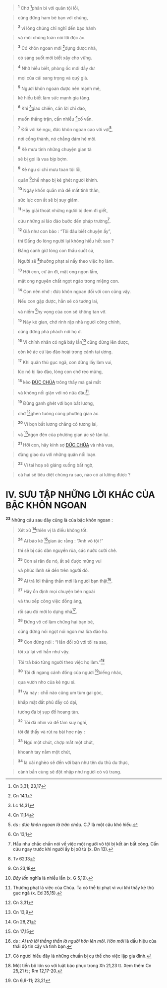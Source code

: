 > <sup><b>1</b></sup> Chớ [^1*]phân bì với quân tội lỗi,
>


> cũng đừng ham bè bạn với chúng,
>


> <sup><b>2</b></sup> vì lòng chúng chỉ nghĩ đến bạo hành
>


> và môi chúng toàn nói lời độc ác.
>


> <sup><b>3</b></sup> Có khôn ngoan mới [^2*]dựng được nhà,
>


> có sáng suốt mới biết xây cho vững.
>


> <sup><b>4</b></sup> Nhờ hiểu biết, phòng ốc mới đầy dư
>


> mọi của cải sang trọng và quý giá.
>


> <sup><b>5</b></sup> Người khôn ngoan được nên mạnh mẽ,
>


> kẻ hiểu biết làm sức mạnh gia tăng.
>


> <sup><b>6</b></sup> Khi [^3*]giao chiến, cần lời chỉ đạo,
>


> muốn thắng trận, cần nhiều [^4*]cố vấn.
>


> <sup><b>7</b></sup> Đối với kẻ ngu, đức khôn ngoan cao vời vợi[^1],
>


> nơi cổng thành, nó chẳng dám hé môi.
>


> <sup><b>8</b></sup> Kẻ mưu tính những chuyện gian tà
>


> sẽ bị gọi là vua bịp bợm.
>


> <sup><b>9</b></sup> Kẻ ngu si chỉ mưu toan tội lỗi,
>


> quân [^5*]chế nhạo bị kẻ ghét người khinh.
>


> <sup><b>10</b></sup> Ngày khốn quẫn mà để mất tinh thần,
>


> sức lực con ắt sẽ bị suy giảm.
>


> <sup><b>11</b></sup> Hãy giải thoát những người bị đem đi giết,
>


> cứu những ai lảo đảo bước đến pháp trường[^2].
>


> <sup><b>12</b></sup> Giả như con bảo : “Tôi đâu biết chuyện ấy”,
>


> thì Đấng đo lòng người lại không hiểu hết sao ?
>


> Đấng canh giữ lòng con thấu suốt cả,
>


> Người sẽ [^6*]thưởng phạt ai nấy theo việc họ làm.
>


> <sup><b>13</b></sup> Hỡi con, cứ ăn đi, mật ong ngon lắm,
>


> mật ong nguyên chất ngọt ngào trong miệng con.
>


> <sup><b>14</b></sup> Con nên nhớ : đức khôn ngoan đối với con cũng vậy.
>


> Nếu con gặp được, hẳn sẽ có tương lai,
>


> và niềm [^7*]hy vọng của con sẽ không tan vỡ.
>


> <sup><b>15</b></sup> Này kẻ gian, chớ rình rập nhà người công chính,
>


> cũng đừng phá phách nơi họ ở.
>


> <sup><b>16</b></sup> Vì chính nhân có ngã bảy lần[^3] cũng đứng lên được,
>


> còn kẻ ác cứ lảo đảo hoài trong cảnh tai ương.
>


> <sup><b>17</b></sup> Khi quân thù gục ngã, con đừng lấy làm vui,
>


> lúc nó bị lảo đảo, lòng con chớ reo mừng,
>


> <sup><b>18</b></sup> kẻo [ĐỨC CHÚA]() trông thấy mà gai mắt
>


> và không nổi giận với nó nữa đâu[^4].
>


> <sup><b>19</b></sup> Đừng ganh ghét với bọn bất lương,
>


> chớ [^8*]ghen tuông cùng phường gian ác.
>


> <sup><b>20</b></sup> Vì bọn bất lương chẳng có tương lai,
>


> và [^9*]ngọn đèn của phường gian ác sẽ tàn lụi.
>


> <sup><b>21</b></sup> Hỡi con, hãy kính sợ [ĐỨC CHÚA]() và nhà vua,
>


> đừng giao du với những quân nổi loạn.
>


> <sup><b>22</b></sup> Vì tai hoạ sẽ giáng xuống bất ngờ,
>


> cả hai sẽ tiêu diệt chúng ra sao, nào có ai lường được ?
>


# IV. SƯU TẬP NHỮNG LỜI KHÁC CỦA BẬC KHÔN NGOAN
<sup><b>23</b></sup> Những câu sau đây cũng là của bậc khôn ngoan :


> Xét xử [^10*]thiên vị là điều không tốt.
>


> <sup><b>24</b></sup> Ai bảo kẻ [^11*]gian ác rằng : “Anh vô tội !”
>


> thì sẽ bị các dân nguyền rủa, các nước cười chê.
>


> <sup><b>25</b></sup> Còn ai răn đe nó, ắt sẽ được mừng vui
>


> và phúc lành sẽ đến trên người đó.
>


> <sup><b>26</b></sup> Ai trả lời thẳng thắn mới là người bạn thật[^5].
>


> <sup><b>27</b></sup> Hãy ổn định mọi chuyện bên ngoài
>


> và thu xếp công việc đồng áng,
>


> rồi sau đó mới lo dựng nhà[^6].
>


> <sup><b>28</b></sup> Đừng vô cớ làm chứng hại bạn bè,
>


> cũng đừng nói ngọt nói ngon mà lừa đảo họ.
>


> <sup><b>29</b></sup> Con đừng nói : “Hắn đối xử với tôi ra sao,
>


> tôi xử lại với hắn như vậy.
>


> Tôi trả báo từng người theo việc họ làm.”[^7]
>


> <sup><b>30</b></sup> Tôi đi ngang cánh đồng của người [^12*]biếng nhác,
>


> qua vườn nho của kẻ ngu si.
>


> <sup><b>31</b></sup> Và này : chỗ nào cũng um tùm gai góc,
>


> khắp mặt đất phủ đầy cỏ dại,
>


> tường đá bị sụp đổ hoang tàn.
>


> <sup><b>32</b></sup> Tôi đã nhìn và để tâm suy nghĩ,
>


> tôi đã thấy và rút ra bài học này :
>


> <sup><b>33</b></sup> Ngủ một chút, chợp mắt một chút,
>


> khoanh tay nằm một chút,
>


> <sup><b>34</b></sup> là cái nghèo sẽ đến với bạn như tên du thủ du thực,
>


> cảnh bần cùng sẽ đột nhập như người có vũ trang.
>

[^1]: ds : *đức khôn ngoan là trân châu*. C.7 là một câu khó hiểu.
[^2]: Hầu như chắc chắn nói về việc một người vô tội bị kết án bất công. Cần cứu ngay trước khi người ấy bị xử tử (x. Đn 13).
[^3]: *Bảy lần* nghĩa là nhiều lần (x. G 5,19).
[^4]: Thưởng phạt là việc của Chúa. Ta có thể bị phạt vì vui khi thấy kẻ thù gục ngã (x. Ed 35,15).
[^5]: ds : *Ai trả lời thẳng thắn là người hôn lên môi*. *Hôn môi* là dấu hiệu của thái độ tin cậy và tình bạn.
[^6]: Có người hiểu đây là những chuẩn bị cụ thể cho việc lập gia đình.
[^7]: Một tiến bộ lớn so với luật báo phục trong Xh 21,23 tt. Xem thêm Cn 25,21 tt ; Rm 12,17-20.
[^1*]: Cn 3,31; 23,17
[^2*]: Cn 14,1
[^3*]: Lc 14,31
[^4*]: Cn 11,14
[^5*]: Cn 13,1
[^6*]: Tv 62,13
[^7*]: Cn 23,18
[^8*]: Cn 3,31
[^9*]: Cn 13,9
[^10*]: Cn 28,21
[^11*]: Cn 17,15
[^12*]: Cn 6,6-11; 23,21